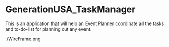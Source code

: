 # GenerationUSA_TaskManager

This is an application that will help an Event Planner coordinate all the tasks and to-do-list for planning out any event. 

./WireFrame.png
